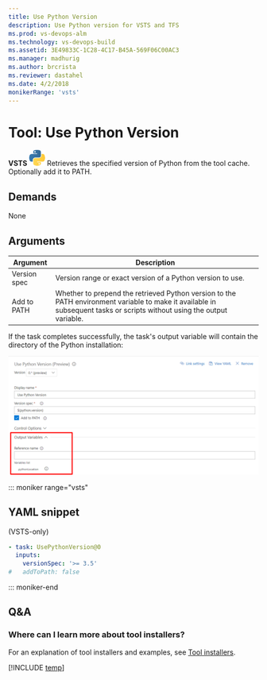 ```yaml
---
title: Use Python Version
description: Use Python version for VSTS and TFS
ms.prod: vs-devops-alm
ms.technology: vs-devops-build
ms.assetid: 3E49833C-1C28-4C17-B45A-569F06C00AC3
ms.manager: madhurig
ms.author: brcrista
ms.reviewer: dastahel
ms.date: 4/2/2018
monikerRange: 'vsts'
---
```



# Tool: Use Python Version

**VSTS**
![icon](_img/python.png) Retrieves the specified version of Python from the tool cache. Optionally add it to PATH.

## Demands

None

## Arguments

| Argument | Description |
|----------|-------------|
| Version spec | Version range or exact version of a Python version to use. |
| Add to PATH | Whether to prepend the retrieved Python version to the PATH environment variable to make it available in subsequent tasks or scripts without using the output variable. |

If the task completes successfully, the task's output variable will contain the directory of the Python installation:

![output variable](_img/use_python_version_output_variable.png)

::: moniker range="vsts"

## YAML snippet

(VSTS-only)

```YAML
- task: UsePythonVersion@0
  inputs:
    versionSpec: '>= 3.5'
#   addToPath: false
```

::: moniker-end

## Q&A
<!-- BEGINSECTION class="md-qanda" -->

### Where can I learn more about tool installers?

For an explanation of tool installers and examples, see [Tool installers](../../concepts/process/tasks.md#tool-installers).

[!INCLUDE [temp](../../_shared/qa-agents.md)]

<!-- ENDSECTION -->
